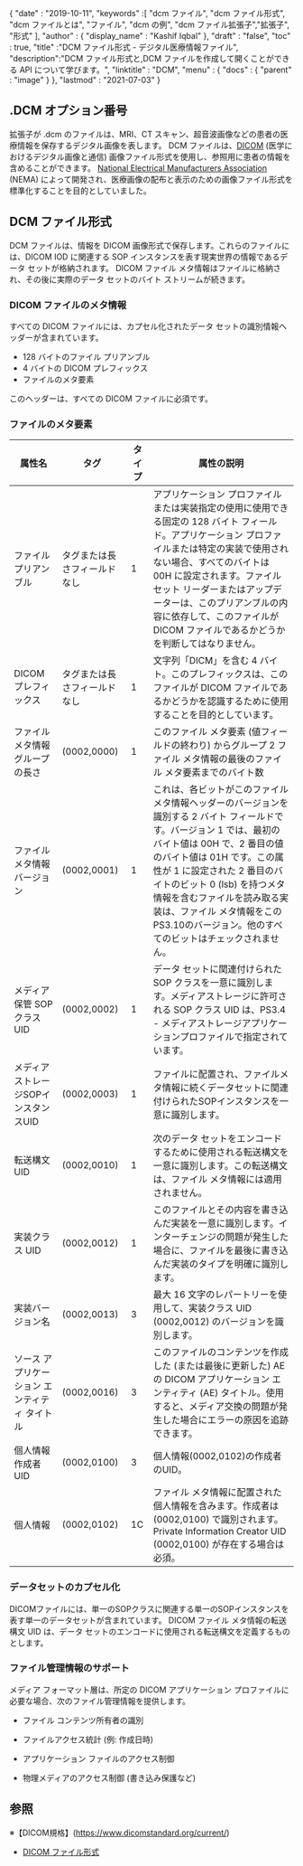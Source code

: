 {
  "date" : "2019-10-11",
  "keywords" :[ "dcm ファイル", "dcm ファイル形式", "dcm ファイルとは", "ファイル", "dcm の例", "dcm ファイル拡張子","拡張子", "形式" ],
  "author" : {
    "display_name" : "Kashif Iqbal"
},
  "draft" : "false",
  "toc" : true,
  "title" :"DCM ファイル形式 - デジタル医療情報ファイル",
  "description":"DCM ファイル形式と,DCM ファイルを作成して開くことができる API について学びます。",
  "linktitle" : "DCM",
  "menu" : {
    "docs" : {
      "parent" : "image"
}
},
  "lastmod" : "2021-07-03"
}

## .DCM オプション番号

拡張子が .dcm のファイルは、MRI、CT スキャン、超音波画像などの患者の医療情報を保存するデジタル画像を表します。 DCM ファイルは、[DICOM](/image/dicom/) (医学におけるデジタル画像と通信) 画像ファイル形式を使用し、参照用に患者の情報を含めることができます。 [National Electrical Manufacturers Association](https://en.wikipedia.org/wiki/National_Electrical_Manufacturers_Association) (NEMA) によって開発され、医療画像の配布と表示のための画像ファイル形式を標準化することを目的としていました。

## DCM ファイル形式

DCM ファイルは、情報を DICOM 画像形式で保存します。これらのファイルには、DICOM IOD に関連する SOP インスタンスを表す現実世界の情報であるデータ セットが格納されます。 DICOM ファイル メタ情報はファイルに格納され、その後に実際のデータ セットのバイト ストリームが続きます。

### DICOM ファイルのメタ情報 ##

すべての DICOM ファイルには、カプセル化されたデータ セットの識別情報ヘッダーが含まれています。
* 128 バイトのファイル プリアンブル
* 4 バイトの DICOM プレフィックス
* ファイルのメタ要素

このヘッダーは、すべての DICOM ファイルに必須です。

### ファイルのメタ要素 ###
|属性名|タグ|タイプ|属性の説明
---|---|---|---|
|ファイル プリアンブル|タグまたは長さフィールドなし|1|アプリケーション プロファイルまたは実装指定の使用に使用できる固定の 128 バイト フィールド。アプリケーション プロファイルまたは特定の実装で使用されない場合、すべてのバイトは 00H に設定されます。ファイル セット リーダーまたはアップデーターは、このプリアンブルの内容に依存して、このファイルが DICOM ファイルであるかどうかを判断してはなりません。
|DICOM プレフィックス|タグまたは長さフィールドなし|1|文字列「DICM」を含む 4 バイト。このプレフィックスは、このファイルが DICOM ファイルであるかどうかを認識するために使用することを目的としています。
|ファイル メタ情報グループの長さ|(0002,0000)|1|このファイル メタ要素 (値フィールドの終わり) からグループ 2 ファイル メタ情報の最後のファイル メタ要素までのバイト数
|ファイル メタ情報バージョン|(0002,0001)|1|これは、各ビットがこのファイル メタ情報ヘッダーのバージョンを識別する 2 バイト フィールドです。バージョン 1 では、最初のバイト値は 00H で、2 番目の値のバイト値は 01H です。この属性が 1 に設定された 2 番目のバイトのビット 0 (lsb) を持つメタ情報を含むファイルを読み取る実装は、ファイル メタ情報をこのPS3.10のバージョン。他のすべてのビットはチェックされません。
|メディア保管 SOP クラス UID|(0002,0002)|1|データ セットに関連付けられた SOP クラスを一意に識別します。メディアストレージに許可される SOP クラス UID は、PS3.4 - メディアストレージアプリケーションプロファイルで指定されています。
|メディアストレージSOPインスタンスUID|(0002,0003)|1|ファイルに配置され、ファイルメタ情報に続くデータセットに関連付けられたSOPインスタンスを一意に識別します。
|転送構文 UID|(0002,0010)|1|次のデータ セットをエンコードするために使用される転送構文を一意に識別します。この転送構文は、ファイル メタ情報には適用されません。
|実装クラス UID|(0002,0012)|1|このファイルとその内容を書き込んだ実装を一意に識別します。インターチェンジの問題が発生した場合に、ファイルを最後に書き込んだ実装のタイプを明確に識別します。
|実装バージョン名|(0002,0013)|3|最大 16 文字のレパートリーを使用して、実装クラス UID (0002,0012) のバージョンを識別します。
|ソース アプリケーション エンティティ タイトル|(0002,0016)|3|このファイルのコンテンツを作成した (または最後に更新した) AE の DICOM アプリケーション エンティティ (AE) タイトル。使用すると、メディア交換の問題が発生した場合にエラーの原因を追跡できます。
|個人情報作成者UID|(0002,0100)|3|個人情報(0002,0102)の作成者のUID。
|個人情報|(0002,0102)|1C|ファイル メタ情報に配置された個人情報を含みます。作成者は (0002,0100) で識別されます。 Private Information Creator UID (0002,0100) が存在する場合は必須。

### データセットのカプセル化 ###

DICOMファイルには、単一のSOPクラスに関連する単一のSOPインスタンスを表す単一のデータセットが含まれています。 DICOM ファイル メタ情報の転送構文 UID は、データ セットのエンコードに使用される転送構文を定義するものとします。

### ファイル管理情報のサポート ###

メディア フォーマット層は、所定の DICOM アプリケーション プロファイルに必要な場合、次のファイル管理情報を提供します。

* ファイル コンテンツ所有者の識別

* ファイルアクセス統計 (例: 作成日時)

* アプリケーション ファイルのアクセス制御

* 物理メディアのアクセス制御 (書き込み保護など)

## 参照 ##
※【DICOM規格】(https://www.dicomstandard.org/current/)
* [DICOM ファイル形式](https://dicom.nema.org/dicom/2013/output/chtml/part10/chapter_7.html)


